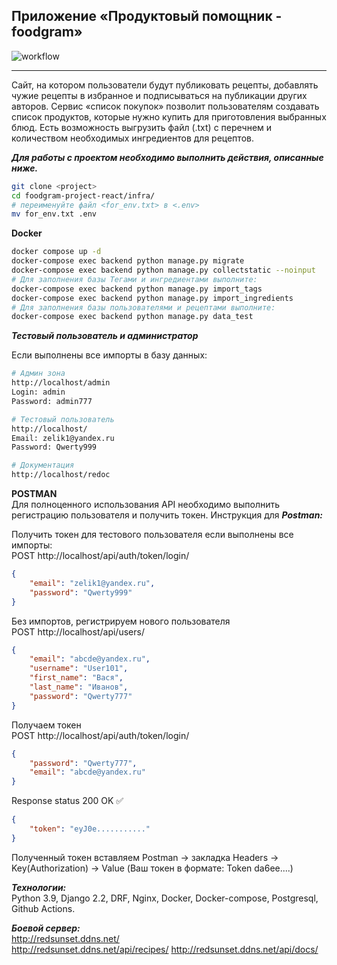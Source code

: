  ## Приложение «Продуктовый помощник - foodgram»

 ![workflow](https://github.com/HelloAgni/foodgram-project-react/actions/workflows/foodgram_workflow.yml/badge.svg)

---

 Cайт, на котором пользователи будут публиковать рецепты, добавлять чужие рецепты в избранное и подписываться на публикации других авторов. Сервис «cписок покупок» позволит пользователям создавать список продуктов, которые нужно купить для приготовления выбранных блюд. Есть возможность выгрузить файл (.txt) с перечнем и количеством необходимых ингредиентов для рецептов.

 ***Для работы с проектом необходимо выполнить действия, описанные ниже.***

 ```bash
git clone <project>
cd foodgram-project-react/infra/
# переименуйте файл <for_env.txt> в <.env>
mv for_env.txt .env
 ```

**Docker**
 ```bash
docker compose up -d
docker-compose exec backend python manage.py migrate
docker-compose exec backend python manage.py collectstatic --noinput
# Для заполнения базы Тегами и ингредиентами выполните:
docker-compose exec backend python manage.py import_tags
docker-compose exec backend python manage.py import_ingredients
# Для заполнения базы пользователями и рецептами выполните:
docker-compose exec backend python manage.py data_test
```
***Тестовый пользователь и администратор***

Если выполнены все импорты в базу данных:
```bash
# Админ зона
http://localhost/admin
Login: admin
Password: admin777

# Тестовый пользователь
http://localhost/
Email: zelik1@yandex.ru
Password: Qwerty999

# Документация
http://localhost/redoc
```
**POSTMAN**  
Для полноценного использования API необходимо выполнить регистрацию пользователя и получить токен. Инструкция для ***Postman:***

Получить токен для тестового пользователя если выполнены все импорты:  
POST http://localhost/api/auth/token/login/
```json
{
    "email": "zelik1@yandex.ru",
    "password": "Qwerty999"
}
```
Без импортов, регистрируем нового пользователя  
POST http://localhost/api/users/
```json
{
    "email": "abcde@yandex.ru",
    "username": "User101",
    "first_name": "Вася",
    "last_name": "Иванов",
    "password": "Qwerty777"
}
```
Получаем токен  
POST http://localhost/api/auth/token/login/
```json
{
    "password": "Qwerty777",
    "email": "abcde@yandex.ru"
}
```
Response status 200 OK ✅
```json
{
    "token": "eyJ0e..........."
}
```
Полученный токен вставляем Postman -> закладка Headers -> Key(Authorization) -> Value (Ваш токен в формате: Token da6ee....)

***Технологии:***  
Python 3.9, Django 2.2, DRF, Nginx, Docker, Docker-compose, Postgresql, Github Actions.

***Боевой сервер:***  
http://redsunset.ddns.net/  
http://redsunset.ddns.net/api/recipes/
http://redsunset.ddns.net/api/docs/